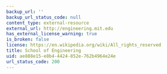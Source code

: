 ```yaml
---
backup_url: ''
backup_url_status_code: null
content_type: external-resource
external_url: http://engineering.mit.edu
has_external_license_warning: true
is_broken: false
license: https://en.wikipedia.org/wiki/All_rights_reserved
title: School of Engineering
uid: ae888e15-e8b4-4424-852e-762b4964e24e
url_status_code: 200
---
```

